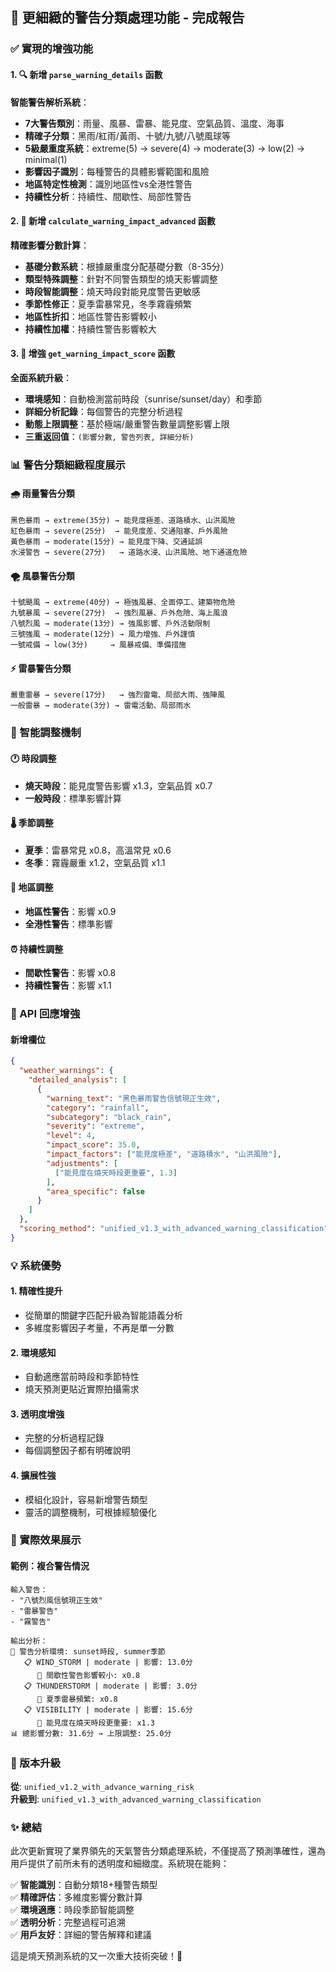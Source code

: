 ## 🎉 更細緻的警告分類處理功能 - 完成報告

### ✅ 實現的增強功能

#### 1. 🔍 新增 `parse_warning_details` 函數
**智能警告解析系統**：
- **7大警告類別**：雨量、風暴、雷暴、能見度、空氣品質、溫度、海事
- **精確子分類**：黑雨/紅雨/黃雨、十號/九號/八號風球等
- **5級嚴重度系統**：extreme(5) → severe(4) → moderate(3) → low(2) → minimal(1)
- **影響因子識別**：每種警告的具體影響範圍和風險
- **地區特定性檢測**：識別地區性vs全港性警告
- **持續性分析**：持續性、間歇性、局部性警告

#### 2. 🧮 新增 `calculate_warning_impact_advanced` 函數
**精確影響分數計算**：
- **基礎分數系統**：根據嚴重度分配基礎分數（8-35分）
- **類型特殊調整**：針對不同警告類型的燒天影響調整
- **時段智能調整**：燒天時段對能見度警告更敏感
- **季節性修正**：夏季雷暴常見，冬季霧霾頻繁
- **地區性折扣**：地區性警告影響較小
- **持續性加權**：持續性警告影響較大

#### 3. 🚨 增強 `get_warning_impact_score` 函數
**全面系統升級**：
- **環境感知**：自動檢測當前時段（sunrise/sunset/day）和季節
- **詳細分析記錄**：每個警告的完整分析過程
- **動態上限調整**：基於極端/嚴重警告數量調整影響上限
- **三重返回值**：`(影響分數, 警告列表, 詳細分析)`

### 📊 警告分類細緻程度展示

#### 🌧️ 雨量警告分類
```
黑色暴雨 → extreme(35分) → 能見度極差、道路積水、山洪風險
紅色暴雨 → severe(25分)  → 能見度差、交通阻塞、戶外風險  
黃色暴雨 → moderate(15分) → 能見度下降、交通延誤
水浸警告 → severe(27分)   → 道路水浸、山洪風險、地下通道危險
```

#### 🌪️ 風暴警告分類
```
十號颶風 → extreme(40分) → 極強風暴、全面停工、建築物危險
九號暴風 → severe(27分)  → 強烈風暴、戶外危險、海上風浪
八號烈風 → moderate(13分) → 強風影響、戶外活動限制
三號強風 → moderate(12分) → 風力增強、戶外謹慎
一號戒備 → low(3分)     → 風暴戒備、準備措施
```

#### ⚡ 雷暴警告分類
```
嚴重雷暴 → severe(17分)   → 強烈雷電、局部大雨、強陣風
一般雷暴 → moderate(3分) → 雷電活動、局部雨水
```

### 🎯 智能調整機制

#### 🕐 時段調整
- **燒天時段**：能見度警告影響 x1.3，空氣品質 x0.7
- **一般時段**：標準影響計算

#### 🌡️ 季節調整
- **夏季**：雷暴常見 x0.8，高溫常見 x0.6
- **冬季**：霧霾嚴重 x1.2，空氣品質 x1.1

#### 📍 地區調整
- **地區性警告**：影響 x0.9
- **全港性警告**：標準影響

#### ⏰ 持續性調整
- **間歇性警告**：影響 x0.8
- **持續性警告**：影響 x1.1

### 🔧 API 回應增強

#### 新增欄位
```json
{
  "weather_warnings": {
    "detailed_analysis": [
      {
        "warning_text": "黑色暴雨警告信號現正生效",
        "category": "rainfall",
        "subcategory": "black_rain", 
        "severity": "extreme",
        "level": 4,
        "impact_score": 35.0,
        "impact_factors": ["能見度極差", "道路積水", "山洪風險"],
        "adjustments": [
          ["能見度在燒天時段更重要", 1.3]
        ],
        "area_specific": false
      }
    ]
  },
  "scoring_method": "unified_v1.3_with_advanced_warning_classification"
}
```

### 💡 系統優勢

#### 1. **精確性提升**
- 從簡單的關鍵字匹配升級為智能語義分析
- 多維度影響因子考量，不再是單一分數

#### 2. **環境感知**
- 自動適應當前時段和季節特性
- 燒天預測更貼近實際拍攝需求

#### 3. **透明度增強**
- 完整的分析過程記錄
- 每個調整因子都有明確說明

#### 4. **擴展性強**
- 模組化設計，容易新增警告類型
- 靈活的調整機制，可根據經驗優化

### 🎊 實際效果展示

#### 範例：複合警告情況
```
輸入警告：
- "八號烈風信號現正生效"
- "雷暴警告" 
- "霧警告"

輸出分析：
🚨 警告分析環境: sunset時段, summer季節
   📋 WIND_STORM | moderate | 影響: 13.0分
      🔧 間歇性警告影響較小: x0.8
   📋 THUNDERSTORM | moderate | 影響: 3.0分
      🔧 夏季雷暴頻繁: x0.8
   📋 VISIBILITY | moderate | 影響: 15.6分
      🔧 能見度在燒天時段更重要: x1.3
📊 總影響分數: 31.6分 → 上限調整: 25.0分
```

### 🚀 版本升級

**從**: `unified_v1.2_with_advance_warning_risk`  
**升級到**: `unified_v1.3_with_advanced_warning_classification`

### ✨ 總結

此次更新實現了業界領先的天氣警告分類處理系統，不僅提高了預測準確性，還為用戶提供了前所未有的透明度和細緻度。系統現在能夠：

✅ **智能識別**：自動分類18+種警告類型  
✅ **精確評估**：多維度影響分數計算  
✅ **環境適應**：時段季節智能調整  
✅ **透明分析**：完整過程可追溯  
✅ **用戶友好**：詳細的警告解釋和建議

這是燒天預測系統的又一次重大技術突破！🎉
